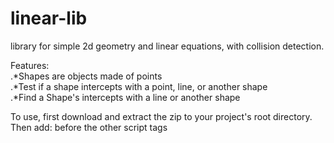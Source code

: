 # linear-lib
library for simple 2d geometry and linear equations, with collision detection.

Features:  
.*Shapes are objects made of points  
.*Test if a shape intercepts with a point, line, or another shape  
.*Find a Shape's intercepts with a line or another shape  

To use, first download and extract the zip to your project's root directory.
Then add: <script src="linear-lib-master/library.js"></script> before the other script tags
